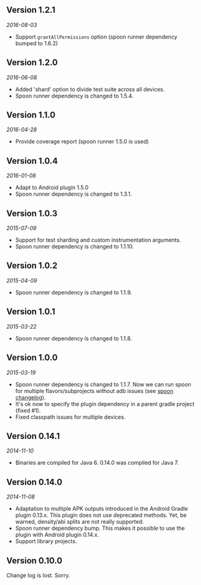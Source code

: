 Version 1.2.1
-------------
*2016-08-03*

- Support `grantAllPermissions` option (spoon runner dependency bumped to 1.6.2)

Version 1.2.0
-------------
*2016-06-08*

- Added 'shard' option to divide test suite across all devices.
- Spoon runner dependency is changed to 1.5.4.

Version 1.1.0
-------------
*2016-04-28*

- Provide coverage report (spoon runner 1.5.0 is used)

Version 1.0.4
-------------
*2016-01-08*

- Adapt to Android plugin 1.5.0
- Spoon runner dependency is changed to 1.3.1.

Version 1.0.3
-------------
*2015-07-09*

- Support for test sharding and custom instrumentation arguments.
- Spoon runner dependency is changed to 1.1.10.

Version 1.0.2
-------------
*2015-04-09*

- Spoon runner dependency is changed to 1.1.9.

Version 1.0.1
-------------
*2015-03-22*

- Spoon runner dependency is changed to 1.1.8.

Version 1.0.0
-------------
*2015-03-19*

- Spoon runner dependency is changed to 1.1.7.
  Now we can run spoon for multiple flavors/subprojects without adb issues
  (see [spoon changelog](https://github.com/square/spoon/blob/master/CHANGELOG.md)).
- It's ok now to specify the plugin dependency in a parent gradle project (fixed #1).
- Fixed classpath issues for multiple devices.

Version 0.14.1
--------------
*2014-11-10*

- Binaries are compiled for Java 6. 0.14.0 was compiled for Java 7.

Version 0.14.0
--------------
*2014-11-08*

- Adaptation to multiple APK outputs introduced in the Android Gradle plugin 0.13.x.
This plugin does not use deprecated methods. Yet, be warned, density/abi splits are not really supported.
- Spoon runner dependency bump. This makes it possible to use the plugin with Android plugin 0.14.x.
- Support library projects.


Version 0.10.0
--------------
Change log is lost. Sorry.
